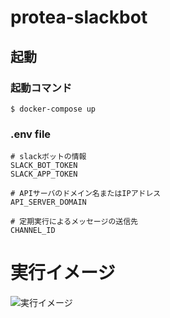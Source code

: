 # protea-slackbot

## 起動

### 起動コマンド
```$ docker-compose up ```


### .env file
```
# slackボットの情報
SLACK_BOT_TOKEN
SLACK_APP_TOKEN

# APIサーバのドメイン名またはIPアドレス
API_SERVER_DOMAIN

# 定期実行によるメッセージの送信先
CHANNEL_ID
```

# 実行イメージ
![実行イメージ](./docs/%E3%82%B9%E3%82%AF%E3%83%AA%E3%83%BC%E3%83%B3%E3%82%B7%E3%83%A7%E3%83%83%E3%83%88%202023-02-08%20044329.png)
